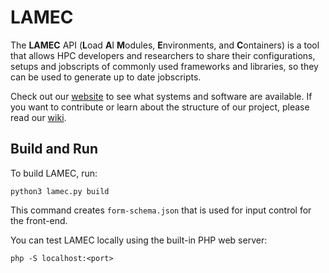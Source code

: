 # LAMEC

The **LAMEC** API (**L**oad **A**I **M**odules, **E**nvironments, and **C**ontainers)
is a tool that allows HPC developers and researchers to share their configurations,
setups and jobscripts of commonly used frameworks and libraries, so they can be
used to generate up to date jobscripts.

Check out our
[website](https://apps.fz-juelich.de/jsc/lamec/index.php)
to see what systems and software are available.
If you want to contribute or learn about the structure of our project, please
read our
[wiki](https://gitlab.jsc.fz-juelich.de/CoE-RAISE/FZJ/lamec-oa/-/wikis/LAMEC-Project-Overview).

## Build and Run

To build LAMEC, run:

```
python3 lamec.py build
```

This command creates `form-schema.json` that is used for input control
for the front-end. 

You can test LAMEC locally using the built-in PHP web server:

```
php -S localhost:<port>
```
